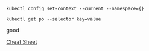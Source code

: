
`kubectl config set-context --current --namespace={}`

`kubectl get po --selector key=value`

good  

[Cheat Sheet](https://kubernetes.io/ko/docs/reference/kubectl/cheatsheet/)




             